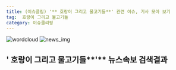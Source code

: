 ```yaml
---
title: (이슈클립) '** 호랑이 그리고 물고기들**' 관련 이슈, 기사 모아 보기
tag:  호랑이 그리고 물고기들
category: 이슈클리핑
---
```

![wordcloud](https://s3.ap-northeast-2.amazonaws.com/lyrics101-wordcloud/2018-09-15-1536943999.png)
![news_img](https://user-images.githubusercontent.com/42597476/44507050-1206f400-a6e4-11e8-8d98-7ffbfebb353f.png)
## **'** 호랑이 그리고 물고기들**'** 뉴스속보 검색결과


